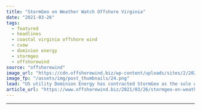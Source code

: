 ```yaml
---
title: "StormGeo on Weather Watch Offshore Virginia"
date: "2021-03-26"
tags: 
  - featured
  - headlines
  - coastal virginia offshore wind
  - cvow
  - dominion energy
  - stormgeo
  - offshorewind
source: "offshorewind"
image_url: "https://cdn.offshorewind.biz/wp-content/uploads/sites/2/2021/03/26150004/StormGeo-on-Weather-Watch-Offshore-Virginia.png"
image_fp: "/assets/img/post_thumbnails/24.png"
lead: "US utility Dominion Energy has contracted StormGeo as the sole weather forecast provider for"
article_url: "https://www.offshorewind.biz/2021/03/26/stormgeo-on-weather-watch-offshore-virginia/"
---
```


---
